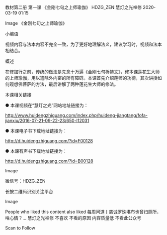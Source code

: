 教材第二册 第一课 《金刚七句之上师瑜伽》
HDZG_ZEN 慧灯之光禅修 2020-03-19 01:15


Image
《金刚七句之上师瑜伽》

 小编语 


视频内容与法本内容不完全一致，为了更好地理解法义，建议学习时，视频和法本相结合。


概述


在修加行之前，传统的做法是先念十万遍《金刚七句祈祷文》，修本课莲花生大师的上师瑜伽，用以遣除外内密的所有障碍。本课首先介绍莲师的功德，其次讲授如何观想佛菩萨的方法，最后讲解了两种莲花生大师的修法。








 本课相关链接 

●  本课视频在“慧灯之光”网站地址链接为：

http://www.huidengzhiguang.com/index.php/huideng-jiangtang/fofa-jianxiu/2016-07-21-09-22-23/650-l12031



●  本课电子书下载地址链接为：

http://d.huidengzhiguang.com/?id=F00128



●  本课有声书下载地址链接为：

http://d.huidengzhiguang.com/?id=B00128





Image






微信号：HDZG_ZEN

长按二维码识别关注平台


Image




People who liked this content also liked
每周问道丨慈诚罗珠堪布也曾扫厕所，啥心情？...
慧灯之光禅修
不喜欢
不看的原因
内容质量低 不看此公众号


Scan to Follow